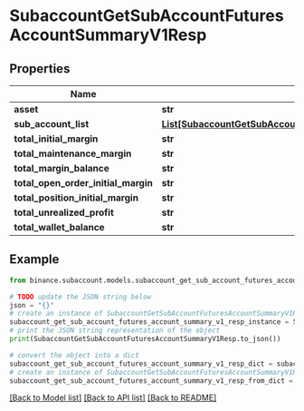 # SubaccountGetSubAccountFuturesAccountSummaryV1Resp


## Properties

Name | Type | Description | Notes
------------ | ------------- | ------------- | -------------
**asset** | **str** |  | [optional] 
**sub_account_list** | [**List[SubaccountGetSubAccountFuturesAccountSummaryV1RespSubAccountListInner]**](SubaccountGetSubAccountFuturesAccountSummaryV1RespSubAccountListInner.md) |  | [optional] 
**total_initial_margin** | **str** |  | [optional] 
**total_maintenance_margin** | **str** |  | [optional] 
**total_margin_balance** | **str** |  | [optional] 
**total_open_order_initial_margin** | **str** |  | [optional] 
**total_position_initial_margin** | **str** |  | [optional] 
**total_unrealized_profit** | **str** |  | [optional] 
**total_wallet_balance** | **str** |  | [optional] 

## Example

```python
from binance.subaccount.models.subaccount_get_sub_account_futures_account_summary_v1_resp import SubaccountGetSubAccountFuturesAccountSummaryV1Resp

# TODO update the JSON string below
json = "{}"
# create an instance of SubaccountGetSubAccountFuturesAccountSummaryV1Resp from a JSON string
subaccount_get_sub_account_futures_account_summary_v1_resp_instance = SubaccountGetSubAccountFuturesAccountSummaryV1Resp.from_json(json)
# print the JSON string representation of the object
print(SubaccountGetSubAccountFuturesAccountSummaryV1Resp.to_json())

# convert the object into a dict
subaccount_get_sub_account_futures_account_summary_v1_resp_dict = subaccount_get_sub_account_futures_account_summary_v1_resp_instance.to_dict()
# create an instance of SubaccountGetSubAccountFuturesAccountSummaryV1Resp from a dict
subaccount_get_sub_account_futures_account_summary_v1_resp_from_dict = SubaccountGetSubAccountFuturesAccountSummaryV1Resp.from_dict(subaccount_get_sub_account_futures_account_summary_v1_resp_dict)
```
[[Back to Model list]](../README.md#documentation-for-models) [[Back to API list]](../README.md#documentation-for-api-endpoints) [[Back to README]](../README.md)


